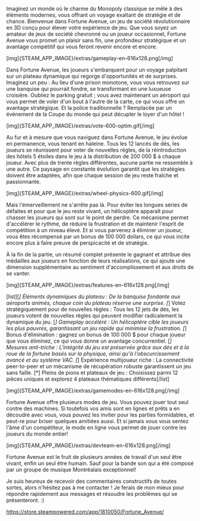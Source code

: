 Imaginez un monde où le charme du Monopoly classique se mêle à des éléments modernes, vous offrant un voyage exaltant de stratégie et de chance. Bienvenue dans Fortune Avenue, un jeu de société révolutionnaire en 3D conçu pour élever votre expérience de jeu. Que vous soyez un amateur de jeux de société chevronné ou un joueur occasionnel, Fortune Avenue vous promet un plaisir sans fin, une profondeur stratégique et un avantage compétitif qui vous feront revenir encore et encore.

[img]{STEAM_APP_IMAGE}/extras/gameplay-en-616x128.png[/img]

Dans Fortune Avenue, les joueurs s'embarquent pour un voyage palpitant sur un plateau dynamique qui regorge d'opportunités et de surprises. Imaginez un peu : Au lieu d'une prison monotone, vous vous retrouvez sur une banquise qui pourrait fondre, se transformant en une luxueuse croisière. Oubliez le parking gratuit ; vous avez maintenant un aéroport qui vous permet de voler d'un bout à l'autre de la carte, ce qui vous offre un avantage stratégique. Et la police traditionnelle ? Remplacée par un événement de la Coupe du monde qui peut décupler le loyer d'un hôtel !

[img]{STEAM_APP_IMAGE}/extras/vote-600-optim.gif[/img]

Au fur et à mesure que vous naviguez dans Fortune Avenue, le jeu évolue en permanence, vous tenant en haleine. Tous les 12 lancés de dés, les joueurs se réunissent pour voter de nouvelles règles, de la réintroduction des hôtels 5 étoiles dans le jeu à la distribution de 200 000 $ à chaque joueur. Avec plus de trente règles différentes, aucune partie ne ressemble à une autre. Ce paysage en constante évolution garantit que les stratégies doivent être adaptées, afin que chaque session de jeu reste fraîche et passionnante.

[img]{STEAM_APP_IMAGE}/extras/wheel-physics-600.gif[/img]

Mais l'émerveillement ne s'arrête pas là. Pour éviter les longues séries de défaites et pour que le jeu reste vivant, un hélicoptère apparaît pour chasser les joueurs qui sont sur le point de perdre. Ce mécanisme permet d'accélérer le rythme, de réduire la frustration et de maintenir l'esprit de compétition à un niveau élevé. Et si vous parvenez à éliminer un joueur, vous êtes récompensé par un bonus de 100 000 dollars, ce qui vous incite encore plus à faire preuve de perspicacité et de stratégie.

À la fin de la partie, un résumé complet présente le gagnant et attribue des médailles aux joueurs en fonction de leurs réalisations, ce qui ajoute une dimension supplémentaire au sentiment d'accomplissement et aux droits de se vanter.

[img]{STEAM_APP_IMAGE}/extras/features-en-616x128.png[/img]

[list][*] Éléments dynamiques du plateau : De la banquise fondante aux aéroports animés, chaque coin du plateau réserve une surprise.
[*] Votez stratégiquement pour de nouvelles règles : Tous les 12 jets de dés, les joueurs votent de nouvelles règles qui peuvent modifier radicalement la dynamique du jeu.
[*] Gameplay accéléré : Un hélicoptère cible les joueurs les plus pauvres, garantissant un jeu rapide qui minimise la frustration.
[*] Bonus d'élimination : gagnez un bonus de 100 000 $ pour chaque joueur que vous éliminez, ce qui vous donne un avantage concurrentiel.
[*] Mesures anti-triche : L'intégrité du jeu est préservée grâce aux dés et à la roue de la fortune basés sur la physique, ainsi qu'à l'obscurcissement avancé et au système VAC.
[*] Expérience multijoueur riche : La connectivité peer-to-peer et un mécanisme de récupération robuste garantissent un jeu sans faille.
[*] Pleins de pions et plateaux de jeu : Choisissez parmi 12 pièces uniques et explorez 4 plateaux thématiques différents[/list]

[img]{STEAM_APP_IMAGE}/extras/gamemodes-en-616x128.png[/img]

Fortune Avenue offre plusieurs modes de jeu. Vous pouvez jouer tout seul contre des machines. Si toutefois vos amis sont en lignes et prêts a en découdre avec vous, vous pouvez les inviter pour les parties formidables, et peut-re pour briser quelques amitiées aussi. Et si jamais vous vous sentez l'âme d'un compétiteur, le mode en ligne vous permet de jouer contre les joueurs du monde entier!

[img]{STEAM_APP_IMAGE}/extras/devteam-en-616x128.png[/img]

Fortune Avenue est le fruit de plusieurs années de travail d'un seul être vivant, enfin un seul être humain. Sauf pour la bande son qui a été composé par un groupe de musique Montréalais exceptionnel!

Je suis heureux de recevoir des commentaires constructifs de toutes sortes, alors n'hésitez pas à me contacter ! Je ferais de mon mieux pour répondre rapidement aux messages et résoudre les problèmes qui se présenteront. :) 

https://store.steampowered.com/app/1810050/Fortune_Avenue/
